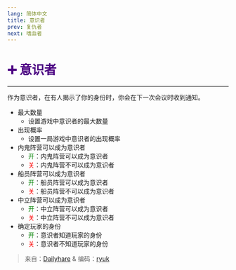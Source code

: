 ```yaml
---
lang: 简体中文
title: 意识者
prev: 复仇者
next: 嗜血者
---
```


# <font color=#4B0082>➕ <b>意识者</b></font> <Badge text="Mixed" type="tip" vertical="middle"/>

***

作为意识者，在有人揭示了你的身份时，你会在下一次会议时收到通知。

- 最大数量
  - 设置游戏中意识者的最大数量
- 出现概率
  - 设置一局游戏中意识者的出现概率
- 内鬼阵营可以成为意识者
  - <font color=green>开</font>：内鬼阵营可以成为意识者
  - <font color=red>关</font>：内鬼阵营不可以成为意识者
- 船员阵营可以成为意识者
  - <font color=green>开</font>：船员阵营可以成为意识者
  - <font color=red>关</font>：船员阵营不可以成为意识者
- 中立阵营可以成为意识者
  - <font color=green>开</font>：中立阵营可以成为意识者
  - <font color=red>关</font>：中立阵营不可以成为意识者
- 确定玩家的身份
  - <font color=green>开</font>：意识者知道玩家的身份
  - <font color=red>关</font>：意识者不知道玩家的身份

> 来自：[Dailyhare](#) & 编码：[ryuk](#)
